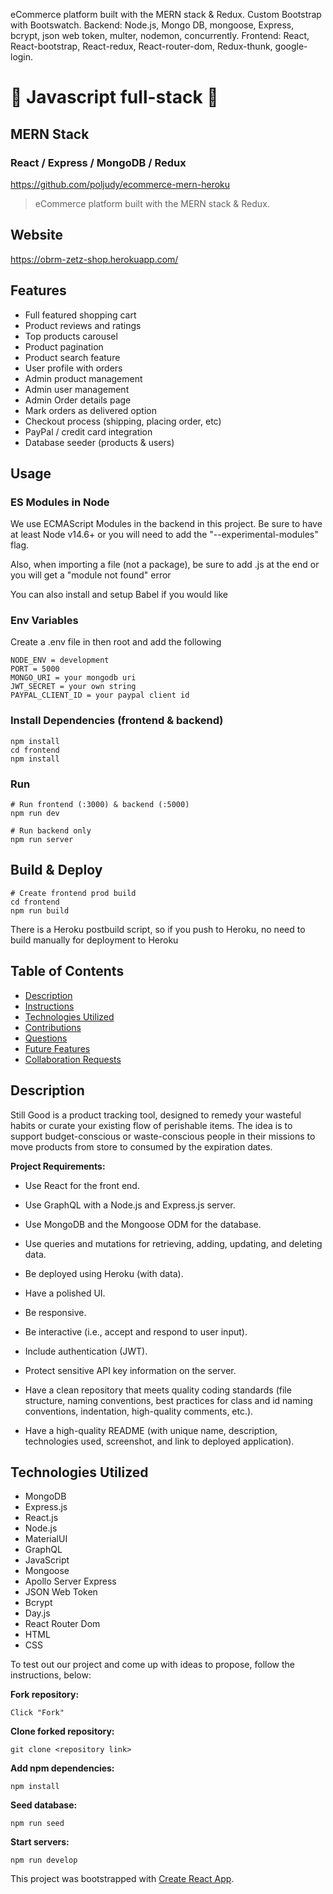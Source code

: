 eCommerce platform built with the MERN stack & Redux. Custom Bootstrap with Bootswatch. Backend: Node.js, Mongo DB, mongoose, Express, bcrypt, json web token, multer, nodemon, concurrently. Frontend: React, React-bootstrap, React-redux, React-router-dom, Redux-thunk, google-login.

# 🚀 Javascript full-stack 🚀

## MERN Stack

### React / Express / MongoDB / Redux

https://github.com/poljudy/ecommerce-mern-heroku


> eCommerce platform built with the MERN stack & Redux.
## Website

https://obrm-zetz-shop.herokuapp.com/

## Features

- Full featured shopping cart
- Product reviews and ratings
- Top products carousel
- Product pagination
- Product search feature
- User profile with orders
- Admin product management
- Admin user management
- Admin Order details page
- Mark orders as delivered option
- Checkout process (shipping, placing order, etc)
- PayPal / credit card integration
- Database seeder (products & users)

## Usage

### ES Modules in Node

We use ECMAScript Modules in the backend in this project. Be sure to have at least Node v14.6+ or you will need to add the "--experimental-modules" flag.

Also, when importing a file (not a package), be sure to add .js at the end or you will get a "module not found" error

You can also install and setup Babel if you would like

### Env Variables

Create a .env file in then root and add the following

```
NODE_ENV = development
PORT = 5000
MONGO_URI = your mongodb uri
JWT_SECRET = your own string
PAYPAL_CLIENT_ID = your paypal client id
```

### Install Dependencies (frontend & backend)

```
npm install
cd frontend
npm install
```

### Run

```
# Run frontend (:3000) & backend (:5000)
npm run dev

# Run backend only
npm run server
```

## Build & Deploy

```
# Create frontend prod build
cd frontend
npm run build
```

There is a Heroku postbuild script, so if you push to Heroku, no need to build manually for deployment to Heroku


## Table of Contents

- [Description](#description)
- [Instructions](#instructions)
- [Technologies Utilized](#technologies-utilized)
- [Contributions](#contributions)
- [Questions](#questions)
- [Future Features](#future-features)
- [Collaboration Requests](#collaboration-requests)

## Description

Still Good is a product tracking tool, designed to remedy your wasteful habits or curate your existing flow of perishable items. The idea is to support budget-conscious or waste-conscious people in their missions to move products from store to consumed by the expiration dates.

**Project Requirements:**

- Use React for the front end.

- Use GraphQL with a Node.js and Express.js server.

- Use MongoDB and the Mongoose ODM for the database.

- Use queries and mutations for retrieving, adding, updating, and deleting data.

- Be deployed using Heroku (with data).

- Have a polished UI.

- Be responsive.

- Be interactive (i.e., accept and respond to user input).

- Include authentication (JWT).

- Protect sensitive API key information on the server.

- Have a clean repository that meets quality coding standards (file structure, naming conventions, best practices for class and id naming conventions, indentation, high-quality comments, etc.).

- Have a high-quality README (with unique name, description, technologies used, screenshot, and link to deployed application).

## Technologies Utilized

- MongoDB
- Express.js
- React.js
- Node.js
- MaterialUI
- GraphQL
- JavaScript
- Mongoose
- Apollo Server Express
- JSON Web Token
- Bcrypt
- Day.js
- React Router Dom
- HTML
- CSS

To test out our project and come up with ideas to propose, follow the instructions, below:

**Fork repository:**

```
Click "Fork"
```

**Clone forked repository:**

```
git clone <repository link>
```

**Add npm dependencies:**

```
npm install
```

**Seed database:**

```
npm run seed
```

**Start servers:**

```
npm run develop
```

This project was bootstrapped with [Create React App](https://github.com/facebook/create-react-app).